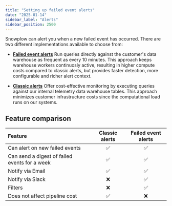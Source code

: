 ```yaml
---
title: "Setting up failed event alerts"
date: "2025-01-14"
sidebar_label: "Alerts"
sidebar_position: 2500
---
```



Snowplow can alert you when a new failed event has occurred. There are two different implementations available to choose from:

- **[Failed event alerts](/docs/data-product-studio/data-quality/failed-events/monitoring-failed-events/alerts/failed-event-alerts/index.md)**
    Run queries directly against the customer's data warehouse as frequent as every 10 minutes. 
    This approach keeps warehouse workers continuosly active, resulting in higher compute costs compared to classic alerts, but provides faster detection, more configurable and richer alert context.

- **[Classic alerts](/docs/data-product-studio/data-quality/failed-events/monitoring-failed-events/alerts/classic-alerts/index.md)**
    Offer cost-effective monitoring by executing queries against our internal telemetry data warehouse tables. 
    This approach minimizes customer infrastructure costs since the computational load runs on our systems.

## Feature comparison

| Feature                                       | Classic alerts | Failed event alerts |
| :-------------------------------------------- | :------------: | :-----------------: |
| Can alert on new failed events                |       ✅        |          ✅          |
| Can send a digest of failed events for a week |       ✅        |          ✅          |
| Notify via Email                              |       ✅        |          ✅          |
| Notify via Slack                              |       ❌        |          ✅          |
| Filters                                       |       ❌        |          ✅          |
| Does not affect pipeline cost                 |       ✅        |          ❌          |

